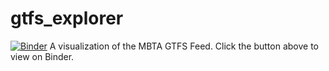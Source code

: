 # gtfs_explorer
[![Binder](https://mybinder.org/badge_logo.svg)](https://mybinder.org/v2/gh/fjlanasa/gtfs_explorer/master?urlpath=https%3A%2F%2Fgithub.com%2Ffjlanasa%2Fgtfs_explorer%2Fblob%2Fmaster%2FService%2520Explorer.ipynb)
A visualization of the MBTA GTFS Feed. Click the button above to view on Binder.
